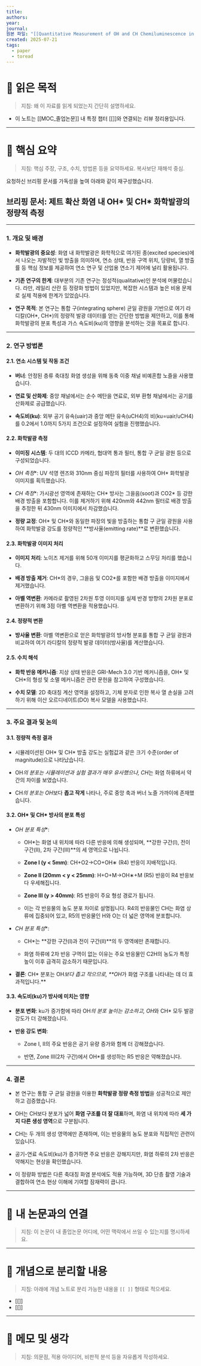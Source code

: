 ```yaml
---
title: 
authors: 
year: 
journal: 
원본 파일: "[[Quantitative Measurement of OH and CH Chemiluminescence in Jet Diffusion Flames.pdf]]"
created: 2025-07-21
tags:
  - paper
  - toread
---
```

# 🎯 읽은 목적  
> 지침: 왜 이 자료를 읽게 되었는지 간단히 설명하세요.

- 이 노트는 [[MOC_졸업논문]] 내 특정 챕터 [[]]와 연결되는 리뷰 정리용입니다.  
---

# 🧩 핵심 요약  
> 지침: 핵심 주장, 구조, 수치, 방법론 등을 요약하세요. 복사보단 재해석 중심.


요청하신 브리핑 문서를 가독성을 높여 아래와 같이 재구성했습니다.

## 브리핑 문서: 제트 확산 화염 내 OH* 및 CH* 화학발광의 정량적 측정

---

### 1. 개요 및 배경

- **화학발광의 중요성**: 화염 내 화학발광은 화학적으로 여기된 종(excited species)에서 나오는 자발적인 빛 방출을 의미하며, 연소 상태, 반응 구역 위치, 당량비, 열 방출률 등 핵심 정보를 제공하여 연소 연구 및 산업용 연소기 제어에 널리 활용됩니다.
    
- **기존 연구의 한계**: 대부분의 기존 연구는 정성적(qualitative)인 분석에 머물렀습니다. 라만, 레일리 산란 등 정량화 방법이 있었지만, 복잡한 시스템과 높은 비용 문제로 실제 적용에 한계가 있었습니다.
    
- **연구 목적**: 본 연구는 통합 구(integrating sphere) 균일 광원을 기반으로 여기 라디칼(OH*, CH*)의 정량적 발광 데이터를 얻는 간단한 방법을 제안하고, 이를 통해 화학발광의 분포 특성과 가스 속도비(ku​)의 영향을 분석하는 것을 목표로 합니다.
    

---

### 2. 연구 방법론

#### 2.1. 연소 시스템 및 작동 조건

- **버너**: 안정된 층류 축대칭 화염 생성을 위해 동축 이중 채널 비예혼합 노즐을 사용했습니다.
    
- **연료 및 산화제**: 중앙 채널에서는 순수 메탄을 연료로, 외부 환형 채널에서는 공기를 산화제로 공급했습니다.
    
- **속도비(ku​)**: 외부 공기 유속(uair​)과 중앙 메탄 유속(uCH4​)의 비(ku​=uair​/uCH4​)를 0.2에서 1.0까지 5가지 조건으로 설정하여 실험을 진행했습니다.
    

#### 2.2. 화학발광 측정

- **이미징 시스템**: 두 대의 ICCD 카메라, 협대역 통과 필터, 통합 구 균일 광원 등으로 구성되었습니다.
    
- **OH* 측정**: UV 석영 렌즈와 310nm 중심 파장의 필터를 사용하여 OH* 화학발광 이미지를 획득했습니다.
    
- **CH* 측정**: 가시광선 영역에 존재하는 CH* 방사는 그을음(soot)과 CO2​* 등 강한 배경 방출을 포함합니다. 이를 제거하기 위해 420nm와 442nm 필터로 배경 방출을 추정한 뒤 430nm 이미지에서 차감했습니다.
    
- **정량 교정**: OH* 및 CH*와 동일한 파장의 빛을 방출하는 통합 구 균일 광원을 사용하여 화학발광 강도를 정량적인 **방사율(emitting rate)**로 변환했습니다.
    

#### 2.3. 화학발광 이미지 처리

- **이미지 처리**: 노이즈 제거를 위해 50개 이미지를 평균화하고 스무딩 처리를 했습니다.
    
- **배경 방출 제거**: CH*의 경우, 그을음 및 CO2​*를 포함한 배경 방출을 이미지에서 제거했습니다.
    
- **아벨 역변환**: 카메라로 촬영된 2차원 투영 이미지를 실제 반경 방향의 2차원 분포로 변환하기 위해 3점 아벨 역변환을 적용했습니다.
    

#### 2.4. 정량적 변환

- **방사율 변환**: 아벨 역변환으로 얻은 화학발광의 방사형 분포를 통합 구 균일 광원과 비교하여 여기 라디칼의 정량적 발광 데이터(방사율)를 계산했습니다.
    

#### 2.5. 수치 해석

- **화학 반응 메커니즘**: 지상 상태 반응은 GRI-Mech 3.0 기반 메커니즘을, OH* 및 CH*의 형성 및 소멸 메커니즘은 관련 문헌을 참고하여 구성했습니다.
    
- **수치 모델**: 2D 축대칭 계산 영역을 설정하고, 기체 분자로 인한 복사 열 손실을 고려하기 위해 이산 오르디네이트(DO) 복사 모델을 사용했습니다.
    

---

### 3. 주요 결과 및 논의

#### 3.1. 정량적 측정 결과

- 시뮬레이션된 OH* 및 CH* 방출 강도는 실험값과 같은 크기 수준(order of magnitude)으로 나타났습니다.
    
- OH*의 분포는 시뮬레이션과 실험 결과가 매우 유사했으나, CH*는 화염 하류에서 약간의 차이를 보였습니다.
    
- CH*의 분포는 OH*보다 **좁고 작게** 나타나, 주로 중앙 축과 버너 노즐 가까이에 존재했습니다.
    

#### 3.2. OH* 및 CH* 방사의 분포 특성

- **OH* 분포 특성**:
    
    - OH*는 화염 내 위치에 따라 다른 반응에 의해 생성되며, **강한 구간(I), 전이 구간(II), 2차 구간(III)**의 세 영역으로 나뉩니다.
        
    - **Zone I (y < 5mm)**: CH+O2​→CO+OH∗ (R4) 반응이 지배적입니다.
        
    - **Zone II (20mm < y < 25mm)**: H+O+M→OH∗+M (R5) 반응이 R4 반응보다 우세해집니다.
        
    - **Zone III (y > 40mm)**: R5 반응이 주요 형성 경로가 됩니다.
        
    - 이는 각 반응물의 농도 분포 차이로 설명됩니다. R4의 반응물인 CH는 화염 상류에 집중되어 있고, R5의 반응물인 H와 O는 더 넓은 영역에 분포합니다.
        
- **CH* 분포 특성**:
    
    - CH*는 **강한 구간(I)과 전이 구간(II)**의 두 영역에만 존재합니다.
        
    - 화염 하류에 2차 반응 구역이 없는 이유는 주요 반응물인 C2​H의 농도가 특정 높이 이후 급격히 감소하기 때문입니다.
        
- **결론**: CH* 분포는 OH*보다 좁고 작으므로, **OH*가 화염 구조를 나타내는 데 더 효과적입니다.**
    

#### 3.3. 속도비(ku​)가 방사에 미치는 영향

- **분포 변화**: ku​가 증가함에 따라 OH*의 분포 높이는 감소하고, OH*와 CH* 모두 발광 강도가 더 강해졌습니다.
    
- **반응 강도 변화**:
    
    - Zone I, II의 주요 반응은 공기 유량 증가와 함께 더 강해졌습니다.
        
    - 반면, Zone III(2차 구간)에서 OH*를 생성하는 R5 반응은 약해졌습니다.
        

---

### 4. 결론

- 본 연구는 통합 구 균일 광원을 이용한 **화학발광 정량 측정 방법**을 성공적으로 제안하고 검증했습니다.
    
- OH는 CH보다 분포가 넓어 **화염 구조를 더 잘 대표**하며, 화염 내 위치에 따라 **세 가지 다른 생성 영역**으로 구분됩니다.
    
- CH는 두 개의 생성 영역에만 존재하며, 이는 반응물의 농도 분포와 직접적인 관련이 있습니다.
    
- 공기-연료 속도비(ku​)가 증가하면 주요 반응은 강해지지만, 화염 하류의 2차 반응은 약해지는 현상을 확인했습니다.
    
- 이 정량화 방법은 다른 축대칭 화염 분석에도 적용 가능하며, 3D 단층 촬영 기술과 결합하여 연소 현상 이해에 기여할 잠재력이 큽니다.








---

# 🧠 내 논문과의 연결  
> 지침: 이 논문이 내 졸업논문 어디에, 어떤 맥락에서 쓰일 수 있는지를 명시하세요.

---

# 🧩 개념으로 분리할 내용  
> 지침: 아래에 개념 노트로 분리 가능한 내용을 `[[ ]]` 형태로 적으세요.

- [[]]
- [[]]

---

# 💬 메모 및 생각  
> 지침: 의문점, 적용 아이디어, 비판적 분석 등을 자유롭게 작성하세요.
